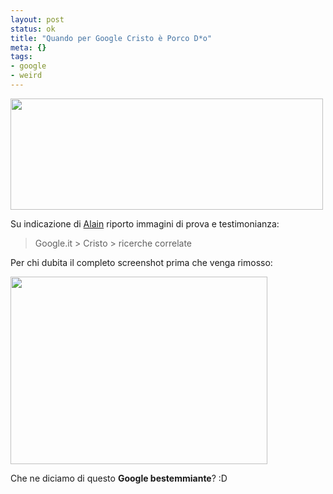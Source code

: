 ```yaml
--- 
layout: post
status: ok
title: "Quando per Google Cristo è Porco D*o"
meta: {}
tags: 
- google
- weird
---
```

<img src="http://www.lastknight.com/download//2008/11/cristo_related.jpg" alt="" title="cristo_related" width="500" height="178" class="aligncenter size-full wp-image-1151" />  
  
Su indicazione di [Alain][1] riporto immagini di prova e testimonianza:  
  
> Google.it > Cristo > ricerche correlate   
  
Per chi dubita il completo screenshot prima che venga rimosso:  
  
<a href="http://www.lastknight.com/download//2008/11/cristo.jpg"><img src="http://www.lastknight.com/download//2008/11/cristo-411x300.jpg" alt="" title="cristo" width="411" height="300" class="aligncenter size-medium wp-image-1150" /></a>  
  
Che ne diciamo di questo **Google bestemmiante**? :D  
  
  
[1]: http://www.alain.it/2008/09/17/litalia-vista-con-gli-occhi-di-google/    
